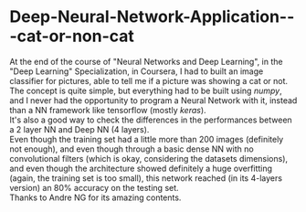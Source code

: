 # Deep-Neural-Network-Application---cat-or-non-cat

At the end of the course of "Neural Networks and Deep Learning", in the "Deep Learning" Specialization, in Coursera, I had to built an image classifier for pictures, able to tell me if a picture was showing a cat or not. The concept is quite simple, but everything had to be built using <em>numpy</em>, and I never had the opportunity to program a Neural Network with it, instead than a NN framework like tensorflow (mostly <em>keras</em>).<br>
It's also a good way to check the differences in the performances between a 2 layer NN and Deep NN (4 layers).<br>
Even though the training set had a little more than 200 images (definitely not enough), and even though through a basic dense NN with no convolutional filters (which is okay, considering the datasets dimensions), and even though the architecture showed definitely a huge overfitting (again, the training set is too small), this network reached (in its 4-layers version) an 80% accuracy on the testing set.<br>
Thanks to Andre NG for its amazing contents.
